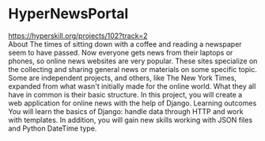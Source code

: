 # HyperNewsPortal
https://hyperskill.org/projects/102?track=2
<br>
About
The times of sitting down with a coffee and reading a newspaper seem to have passed. Now everyone gets news from their laptops or phones, so online news websites are very popular. These sites specialize on the collecting and sharing general news or materials on some specific topic. Some are independent projects, and others, like The New York Times, expanded from what wasn't initially made for the online world. What they all have in common is their basic structure. In this project, you will create a web application for online news with the help of Django.
Learning outcomes
You will learn the basics of Django: handle data through HTTP and work with templates. In addition, you will gain new skills working with JSON files and Python DateTime type.

